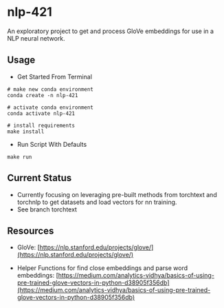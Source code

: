 # nlp-421

An exploratory project to get and process GloVe embeddings for use in a NLP neural network. 

## Usage

* Get Started From Terminal
```terminal
# make new conda environment
conda create -n nlp-421

# activate conda environment
conda activate nlp-421

# install requirements
make install
```

* Run Script With Defaults
```terminal
make run
```

## Current Status

* Currently focusing on leveraging pre-built methods from torchtext and torchnlp to get datasets and load vectors for nn training. 
* See branch torchtext

## Resources

* GloVe: [https://nlp.stanford.edu/projects/glove/](https://nlp.stanford.edu/projects/glove/)

* Helper Functions for find close embeddings and parse word embeddings: [https://medium.com/analytics-vidhya/basics-of-using-pre-trained-glove-vectors-in-python-d38905f356db](https://medium.com/analytics-vidhya/basics-of-using-pre-trained-glove-vectors-in-python-d38905f356db)
